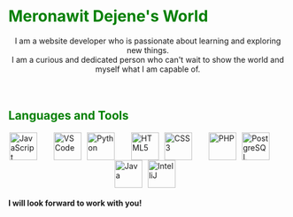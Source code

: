 <h1 style="color:green;">Meronawit Dejene's World</h1>

<p align="center"> 
I am a website developer who is passionate about learning and exploring new things.<br> 
I am a curious and dedicated person who can't wait to show the world and myself what I am capable of.<br><br><br>
</p>

<h2 style="color:green;"> Languages and Tools</h2>


<div style="display: flex; flex-wrap: wrap; justify-content: center;">

<a href="https://developer.mozilla.org/en-US/docs/Web/JavaScript" target="_blank" rel="noreferrer">
    <img alt="JavaScript" height="50px" style="padding-right:30px;" src="https://cdn.jsdelivr.net/gh/devicons/devicon/icons/javascript/javascript-plain.svg">
</a>

<a href="https://code.visualstudio.com/" target="_blank" rel="noreferrer">
    <img alt="VS Code" height="50px" style="padding-right:10px;" src="https://cdn.jsdelivr.net/gh/devicons/devicon/icons/vscode/vscode-original.svg">
</a>

<a href="https://www.python.org/" target="_blank" rel="noreferrer">
    <img alt="Python" height="50px" style="padding-right:30px;" src="https://cdn.jsdelivr.net/gh/devicons/devicon/icons/python/python-plain.svg">
</a>

<a href="https://developer.mozilla.org/en-US/docs/Web/HTML" target="_blank" rel="noreferrer">
    <img alt="HTML5" height="50px" style="padding-right:10px;" src="https://cdn.jsdelivr.net/gh/devicons/devicon/icons/html5/html5-plain.svg">
</a>

<a href="https://developer.mozilla.org/en-US/docs/Web/CSS" target="_blank" rel="noreferrer">
    <img alt="CSS3" height="50px" style="padding-right:30px;" src="https://cdn.jsdelivr.net/gh/devicons/devicon/icons/css3/css3-plain.svg">
</a>

<a href="https://www.php.net/" target="_blank" rel="noreferrer">
    <img alt="PHP" height="50px" style="padding-right:10px;" src="https://cdn.jsdelivr.net/gh/devicons/devicon/icons/php/php-plain.svg">
</a>


<a href="https://www.postgresql.org/" target="_blank" rel="noreferrer">
    <img alt="PostgreSQL" height="50px" style="padding-right:30px;" src="https://cdn.jsdelivr.net/gh/devicons/devicon/icons/postgresql/postgresql-plain.svg">
</a>

<a href="https://www.java.com/" target="_blank" rel="noreferrer">
    <img alt="Java" height="50px" style="padding-right:10px;" src="https://cdn.jsdelivr.net/gh/devicons/devicon/icons/java/java-plain.svg">
</a>


<a href="https://www.jetbrains.com/idea/" target="_blank" rel="noreferrer">
    <img alt="IntelliJ" height="50px" style="padding-right:10px;" src="https://cdn.jsdelivr.net/gh/devicons/devicon/icons/intellij/intellij-original.svg">
</a>

</div>

<h4>I will look forward to work with you!</h4>


